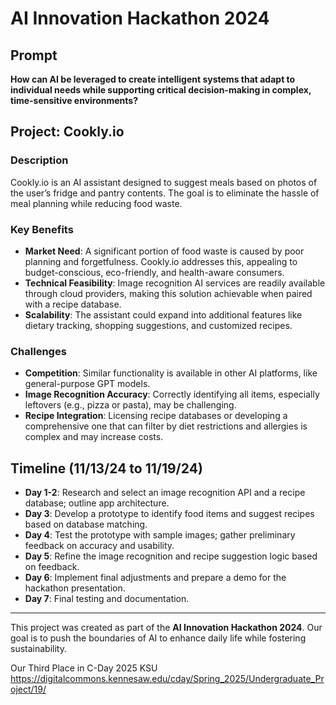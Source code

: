 # AI Innovation Hackathon 2024

## Prompt
**How can AI be leveraged to create intelligent systems that adapt to individual needs while supporting critical decision-making in complex, time-sensitive environments?**

## Project: Cookly.io

### Description
Cookly.io is an AI assistant designed to suggest meals based on photos of the user’s fridge and pantry contents. The goal is to eliminate the hassle of meal planning while reducing food waste.

### **Key Benefits**
- **Market Need**: A significant portion of food waste is caused by poor planning and forgetfulness. Cookly.io addresses this, appealing to budget-conscious, eco-friendly, and health-aware consumers.
- **Technical Feasibility**: Image recognition AI services are readily available through cloud providers, making this solution achievable when paired with a recipe database.
- **Scalability**: The assistant could expand into additional features like dietary tracking, shopping suggestions, and customized recipes.

### **Challenges**
- **Competition**: Similar functionality is available in other AI platforms, like general-purpose GPT models.
- **Image Recognition Accuracy**: Correctly identifying all items, especially leftovers (e.g., pizza or pasta), may be challenging.
- **Recipe Integration**: Licensing recipe databases or developing a comprehensive one that can filter by diet restrictions and allergies is complex and may increase costs.

## Timeline (11/13/24 to 11/19/24)

- **Day 1-2**: Research and select an image recognition API and a recipe database; outline app architecture.
- **Day 3**: Develop a prototype to identify food items and suggest recipes based on database matching.
- **Day 4**: Test the prototype with sample images; gather preliminary feedback on accuracy and usability.
- **Day 5**: Refine the image recognition and recipe suggestion logic based on feedback.
- **Day 6**: Implement final adjustments and prepare a demo for the hackathon presentation.
- **Day 7**: Final testing and documentation.

---

This project was created as part of the **AI Innovation Hackathon 2024**. Our goal is to push the boundaries of AI to enhance daily life while fostering sustainability.

Our Third Place in C-Day 2025 KSU
https://digitalcommons.kennesaw.edu/cday/Spring_2025/Undergraduate_Project/19/ 
